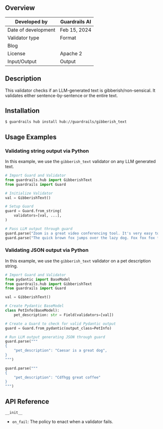 ## Overview

| Developed by | Guardrails AI |
| --- | --- |
| Date of development | Feb 15, 2024 |
| Validator type | Format |
| Blog |  |
| License | Apache 2 |
| Input/Output | Output |

## Description

This validator checks if an LLM-generated text is gibberish/non-sensical. It validates either sentence-by-sentence or the entire text.

## Installation

```bash
$ guardrails hub install hub://guardrails/gibberish_text
```

## Usage Examples

### Validating string output via Python

In this example, we use the `gibberish_text` validator on any LLM generated text.

```python
# Import Guard and Validator
from guardrails.hub import GibberishText
from guardrails import Guard

# Initialize Validator
val = GibberishText()

# Setup Guard
guard = Guard.from_string(
    validators=[val, ...],
)

# Pass LLM output through guard
guard.parse("Zoom is a great video conferencing tool. It's very easy to use.")  # Pass
guard.parse("The quick brown fox jumps over the lazy dog. Fox fox fox fox fox. Floppyland gsdkd%$klsdml")  # Fail

```
### Validating JSON output via Python

In this example, we use the `gibberish_text` validator on a pet description string.

```python
# Import Guard and Validator
from pydantic import BaseModel
from guardrails.hub import GibberishText
from guardrails import Guard

val = GibberishText()

# Create Pydantic BaseModel
class PetInfo(BaseModel):
    pet_description: str = Field(validators=[val])

# Create a Guard to check for valid Pydantic output
guard = Guard.from_pydantic(output_class=PetInfo)

# Run LLM output generating JSON through guard
guard.parse("""
{
    "pet_description": "Caesar is a great dog",
}
""")

guard.parse("""
{
    "pet_description": "Cdfhgg great coffee"
}
""")
```


## API Reference

`__init__`

- `on_fail`: The policy to enact when a validator fails.
